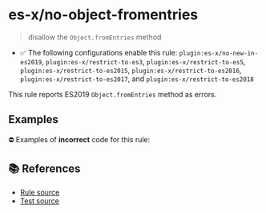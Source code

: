 # es-x/no-object-fromentries
> disallow the `Object.fromEntries` method

- ✅ The following configurations enable this rule: `plugin:es-x/no-new-in-es2019`, `plugin:es-x/restrict-to-es3`, `plugin:es-x/restrict-to-es5`, `plugin:es-x/restrict-to-es2015`, `plugin:es-x/restrict-to-es2016`, `plugin:es-x/restrict-to-es2017`, and `plugin:es-x/restrict-to-es2018`

This rule reports ES2019 `Object.fromEntries` method as errors.

## Examples

⛔ Examples of **incorrect** code for this rule:

<eslint-playground type="bad" code="/*eslint es-x/no-object-fromentries: error */
const obj = Object.fromEntries(map)
" />

## 📚 References

- [Rule source](https://github.com/ota-meshi/eslint-plugin-es-x/blob/v4.1.0/lib/rules/no-object-fromentries.js)
- [Test source](https://github.com/ota-meshi/eslint-plugin-es-x/blob/v4.1.0/tests/lib/rules/no-object-fromentries.js)
